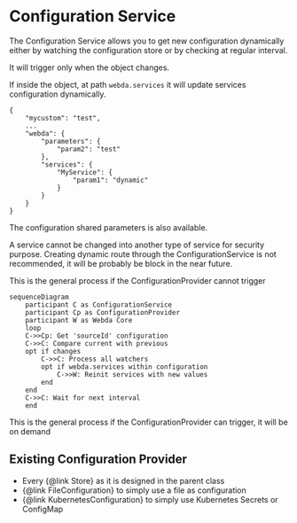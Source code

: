 # Configuration Service

The Configuration Service allows you to get new configuration dynamically either by watching the configuration store or by checking at regular interval.

It will trigger only when the object changes.

If inside the object, at path `webda.services` it will update services configuration dynamically.

```
{
    "mycustom": "test",
    ...
    "webda": {
		"parameters": {
			"param2": "test"
		},
        "services": {
            "MyService": {
                "param1": "dynamic"
            }
        }
    }
}
```

The configuration shared parameters is also available.

A service cannot be changed into another type of service for security purpose.
Creating dynamic route through the ConfigurationService is not recommended, it will be probably be block in the near future.

This is the general process if the ConfigurationProvider cannot trigger

```mermaid
sequenceDiagram
	participant C as ConfigurationService
    participant Cp as ConfigurationProvider
    participant W as Webda Core
	loop
	C->>Cp: Get 'sourceId' configuration
	C->>C: Compare current with previous
	opt if changes
		C->>C: Process all watchers
		opt if webda.services within configuration
			C->>W: Reinit services with new values
		end
	end
	C->>C: Wait for next interval
	end
```

This is the general process if the ConfigurationProvider can trigger, it will be on demand

## Existing Configuration Provider

- Every {@link Store} as it is designed in the parent class
- {@link FileConfiguration} to simply use a file as configuration
- {@link KubernetesConfiguration} to simply use Kubernetes Secrets or ConfigMap
